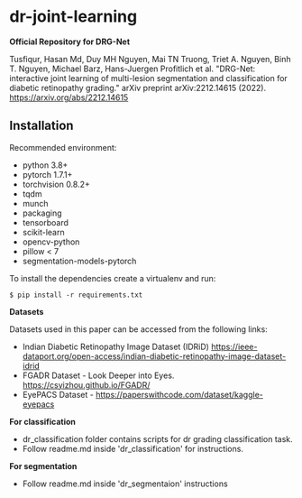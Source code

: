 # dr-joint-learning
**Official Repository for DRG-Net**

Tusfiqur, Hasan Md, Duy MH Nguyen, Mai TN Truong, Triet A. Nguyen, Binh T. Nguyen, Michael Barz, Hans-Juergen Profitlich et al. "DRG-Net: interactive joint learning of multi-lesion segmentation and classification for diabetic retinopathy grading." arXiv preprint arXiv:2212.14615 (2022).
https://arxiv.org/abs/2212.14615

## Installation

Recommended environment:
- python 3.8+
- pytorch 1.7.1+
- torchvision 0.8.2+
- tqdm
- munch
- packaging
- tensorboard
- scikit-learn
- opencv-python
- pillow < 7
- segmentation-models-pytorch

To install the dependencies create a virtualenv and run:
```shell
$ pip install -r requirements.txt
```
**Datasets**

Datasets used in this paper can be accessed from the following links:
- Indian Diabetic Retinopathy Image Dataset (IDRiD)
https://ieee-dataport.org/open-access/indian-diabetic-retinopathy-image-dataset-idrid
- FGADR Dataset - Look Deeper into Eyes. https://csyizhou.github.io/FGADR/
- EyePACS Dataset - https://paperswithcode.com/dataset/kaggle-eyepacs


**For classification**

- dr_classification folder contains scripts for dr grading classification task.
- Follow readme.md inside 'dr_classification' for instructions.


**For segmentation**

- Follow readme.md inside 'dr_segmentaion' instructions
